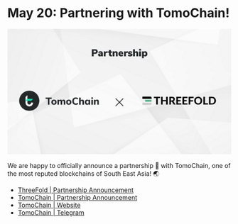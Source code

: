 # May 20: Partnering with TomoChain!

![](./img/tomochainintro.jpeg)

We are happy to officially announce a partnership 🤝 with TomoChain, one of the most reputed blockchains of South East Asia! 🌏

- [ThreeFold | Partnership Announcement](https://blog.threefold.io/blog/tfblog/posts/tomochain--threefold-joining-forces-to-decentralize-cloud-computing---tomochain-masternodes)
- [TomoChain | Partnership Announcement](https://medium.com/tomochain/tomochain-threefold-joining-forces-to-decentralize-cloud-computing-tomochain-masternodes-12004bfdf14f)
- [TomoChain | Website](https://www.tomochain.com/)
- [TomoChain | Telegram](https://t.me/TomoChainChannel)